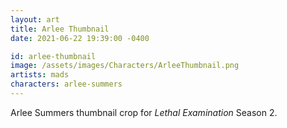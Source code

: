 ```yaml
---
layout: art
title: Arlee Thumbnail
date: 2021-06-22 19:39:00 -0400

id: arlee-thumbnail
image: /assets/images/Characters/ArleeThumbnail.png
artists: mads
characters: arlee-summers
---
```

Arlee Summers thumbnail crop for *Lethal Examination* Season 2.
